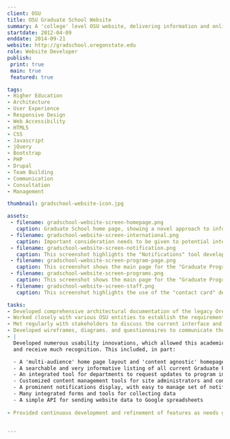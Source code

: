 ```yaml
---
client: OSU
title: OSU Graduate School Website
summary: A 'college' level OSU website, delivering information and online forms related to admissions, financial aid, and student matriculation to an average of 1000 unique visitors every day.
startdate: 2012-04-09
enddate: 2014-09-21
website: http://gradschool.oregonstate.edu
role: Website Developer
publish:
 print: true
 main: true 
 featured: true

tags:
- Higher Education
- Architecture
- User Experience
- Responsive Design
- Web Accessibility
- HTML5
- CSS
- Javascript
- jQuery
- Bootstrap
- PHP
- Drupal
- Team Building
- Communication
- Consultation
- Management

thumbnail: gradschool-website-icon.jpg

assets: 
 - filename: gradschool-website-screen-homepage.png
   caption: Graduate School home page, showing a novel approach to information architecture. The image carousel (and the "boxed" content bellow it) presents "promoted" content from within the website, driving visitors to important information. The main navigational elements make use of typical "audience based navigation" typically found in academic sites, as well as "topic based navigation" found on most other informative sites. Additionally, this screen shot shows the use of a modern "Contact Us" button that stays within view while scrolling the page.
 - filename: gradschool-website-screen-international.png
   caption: Important consideration needs to be given to potential international applicants, making sure they understand the particular requirements. We accomplished this need with a much simplified and improved architecture, making use of a callout box directing visitors to the relevant information. Also, take note of the care given to the side bar navigation, in keeping it simple and visually interesting.
 - filename: gradschool-website-screen-notification.png
   caption: This screenshot highlights the "Notifications" tool developed specifically for the Graduate School website. Notifications appear at the top of website pages, informing visitors of contextually important and time sensitive information. They can be created and edited using a custom maintenance page. Each one can have an icon, static or repeating dates, and multiple website sections associated with it; these control how, when, and where it will be displayed. 
 - filename: gradschool-website-screen-program-page.png
   caption: This screenshot shows the main page for the "Graduate Programs" section, and highlights the many architectural and design features incorporated in this most popular of all Graduate School website sections. From the faceted search tool, to the expandable details, to the "tag-like" informative labels, this page is focused on helping visitors to find the right graduate major, minor, or certificate.  Each program listed has additional information available on it's own page, as well as important contact and website links available as icons in this list.
 - filename: gradschool-website-screen-programs.png
   caption: This screenshot shows the main page for the "Graduate Programs" section, and highlights the many architectural and design features incorporated in this most popular of all Graduate School website sections. From the faceted search tool, to the expandable details, to the "tag-like" informative labels, this page is focused on helping visitors to find the right graduate major, minor, or certificate.  Each program listed has additional information available on it's own page, as well as important contact and website links available as icons in this list.
 - filename: gradschool-website-screen-staff.png
   caption: This screenshot highlights the use of the "contact card" design pattern, which is incorporated throughout the site whenever personal contact information is displayed.

tasks: 
- Developed comprehensive architectural documentation of the legacy Oregon State Graduate School website, in preparation for a complete rebuild.
- Worked closely with various OSU entities to establish the requirements and restrictions for the new website, to be built on the Drupal 7 platform.
- Met regularly with stakeholders to discuss the current interface and architectural designs for the new website.
- Developed wireframes, diagrams. and questionnaires to communicate these designs and collect feedback from stakeholders.
- | 
  Developed numerous usability innovations, which allowed this academic website to stand out from others 
  and receive much recognition. This included, in part:

  - A 'multi-audience' home page layout and 'content agnostic' homepage carousel
  - A searchable and very informative listing of all current Graduate Programs
  - An integrated tool for departments to request updates to program information
  - Customized content management tools for site administrators and content editors.
  - A prominent notifications display, with easy to manage set of notification templates.
  - Many integrated forms and tools for collecting data
  - A simple API for sending website data to Google spreadsheets  
  
- Provided continuous development and refinement of features as needs grew.


---
```

